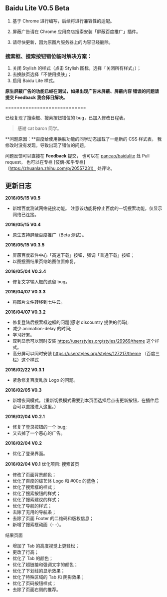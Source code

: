 ## Baidu Lite V0.5 Beta

1. 基于 Chrome 进行编写，后续将进行兼容性的适配。

2. 屏蔽广告请在 Chrome 应用商店搜索安装「屏蔽百度推广」插件。

3. 请尽快更新，因为原图片服务器上的内容已经删除。



### 搜索框、搜索按钮错位临时解决方案：
1. 关闭 Stylish 的样式（点击 Stylish 图标，选择「关闭所有样式」）；
2. 去换肤页选择「不使用换肤」；
3. 启用 Baidu Lite 样式。

**原生屏蔽广告的功能已经在测试，如果出现广告未屏蔽、屏蔽内容
错误的问题请提交 Feedback 我会择日解决。**



============================


已经复现了搜索框、搜索按钮错位的 bug，已加入修改日程表。
> 感谢 cat baron 同学。

**问题原因：**百度给使用换肤功能的同学动态加载了一组新的 CSS 样式表，
我修改时没有发现。导致出现了错位的问题。

问题反馈可以直接在 **Feedback** 提交，
也可以在 [pancao/baidulite](https://github.com/pancao/baidulite) 处 Pull request，
也可以在专栏 [伎俩-知乎专栏]（https://zhuanlan.zhihu.com/p/20557231） 处评论。




## 更新日志

**2016/05/15 V0.5**

- 新增百度测试网络链接功能。
  注意该功能将停止百度的一切搜索功能，仅显示网络已连接。

**2016/05/15 V0.4**

- 原生支持屏蔽百度推广（Beta 测试）。

**2016/05/15 V0.3.5**

- 屏蔽百度软件中心「高速下载」按钮，强调「普通下载」按钮；
- 以图搜图结果页缩略图位置修复。

**2016/05/04 V0.3.4**

- 修复文字输入框的遗留 bug。

**2016/04/07 V0.3.3**

- 将图片文件转移到七牛云。

**2016/04/07 V0.3.2**

- 修复登陆后搜索框边框的问题(感谢 discountry 提供的代码);
- 减少 animation-delay 的时间;
- 学习好累。
- 双列显示可以同时安装 https://userstyles.org/styles/29969/theme 这个样式。
- 高分屏可以同时安装 https://userstyles.org/styles/127217/theme （百度三栏）这个样式

**2016/02/22 V0.3.1**

- 紧急修复百度乱放 Logo 的问题。

**2016/02/05 V0.3**

- 新增夜间模式。（重新切换模式需要到本页面选择后点击更新按钮，在插件后台可以直接进入这里。）

**2016/02/04 V0.2.1**

- 修复了登录按钮的一个 bug;
- 又去掉了一个恶心的广告。

**2016/02/04 V0.2**

- 优化了登录界面。


**2016/02/04 V0.1**
优化项目:
 搜索首页
 - 修改了页面背景颜色；
 - 优化了百度的综艺体 Logo 和 #00c 的蓝色；
 - 优化了搜索框的样式；
 - 优化了搜索按钮的样式；
 - 优化了搜索建议的样式；
 - 优化了导航的样式；
 - 去除了无用的导航条；
 - 去除了页面 Footer 的二维码和版权信息；
 - 新增了搜索框动画（- -）。

 结果页面
 - 增加了 Tab 的高度视觉上更轻松；
 - 更改了行高；
 - 优化了 Tab 的颜色；
 - 优化了超链接和强调文字的颜色；
 - 优化了下划线的显示效果；
 - 优化了特殊区域的 Tab 和 阴影效果；
 - 优化了页码按钮样式；
 - 去除了页面右侧的推荐。
